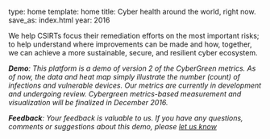 type: home
template: home
title: Cyber health around the world, right now.
save_as: index.html
year: 2016


We help CSIRTs focus their remediation efforts on the most important risks; to help understand where improvements can be made and how, together, we can achieve a more sustainable, secure, and resilient cyber ecosystem.

_**Demo**: This platform is a demo of version 2 of the CyberGreen metrics. As of now, the data and heat map simply illustrate the number (count) of infections and vulnerable devices. Our metrics are currently in development and undergoing review. Cybergreen metrics-based measurement and visualization will be finalized in December 2016._

_**Feedback**: Your feedback is valuable to us. If you have any questions, comments or suggestions about this demo, please [let us know](https://www.cybergreen.net/contact/)_
